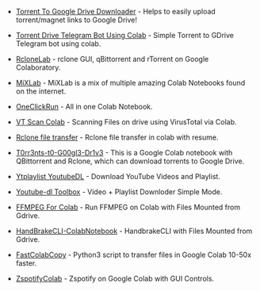 * [Torrent To Google Drive Downloader](https://github.com/AvinashReddy3108/Torrent-To-Google-Drive-Downloader) - Helps to easily upload torrent/magnet links to Google Drive!

* [Torrent Drive Telegram Bot Using Colab](https://github.com/ogkunald/Torrent-Drive-Telegram-Bot-Using-Colab) - Simple Torrent to GDrive Telegram bot using colab.

* [RcloneLab](https://github.com/acamposxp/RcloneLab/network/members) - rclone GUI, qBittorrent and rTorrent on Google Colaboratory.

* [MiXLab](https://github.com/shirooo39/MiXLab) - MiXLab is a mix of multiple amazing Colab Notebooks found on the internet.

* [OneClickRun](https://github.com/biplobsd/OneClickRun) - All in one Colab Notebook.

* [VT Scan Colab](https://colab.research.google.com/drive/10AZ7NkATPeUNO_ONcE8BUx8LeeipCvwX) - Scanning Files on drive using VirusTotal via Colab.

* [Rclone file transfer](https://colab.research.google.com/drive/1GUb7TE712Xv_5yJf9cBPGK9qPT5A8CjU?usp=sharing) - Rclone file transfer in colab with resume.

* [T0rr3nts-t0-G00gl3-Dr1v3](https://github.com/jericjan/Torrents-to-Google-Drive) - This is a Google Colab notebook with QBittorrent and Rclone, which can download torrents to Google Drive.

* [Ytplaylist YoutubeDL](https://colab.research.google.com/github/aftabkh505/Ytplaylist/blob/master/styleYoutubedl.ipynb) - Download YouTube Videos and Playlist.

* [Youtube-dl Toolbox](https://colab.research.google.com/github/online6731/youtube-dl-toolbox/blob/main/youtube_dl_toolbox.ipynb) - Video + Playlist Downloder Simple Mode.

* [FFMPEG For Colab](https://github.com/cheems/FFmpeg-for-GDrive) - Run FFMPEG on Colab with Files Mounted from Gdrive.

* [HandBrakeCLI-ColabNotebook](https://github.com/SKGHD/Handy) - HandbrakeCLI with Files Mounted from Gdrive.

* [FastColabCopy](https://github.com/L0garithmic/FastColabCopy) - Python3 script to transfer files in Google Colab 10-50x faster.

* [ZspotifyColab](https://github.com/Ori5000/zspotifycolab) - Zspotify on Google Colab with GUI Controls.
